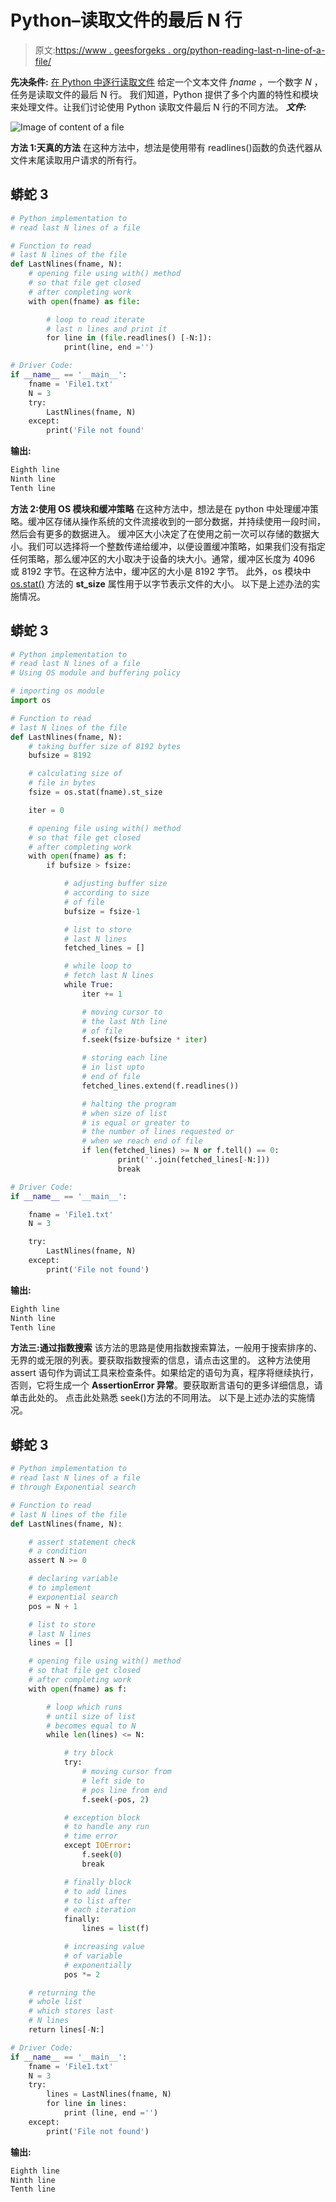 # Python–读取文件的最后 N 行

> 原文:[https://www . geesforgeks . org/python-reading-last-n-line-of-a-file/](https://www.geeksforgeeks.org/python-reading-last-n-lines-of-a-file/)

**先决条件:** [在 Python 中逐行读取文件](https://www.geeksforgeeks.org/read-a-file-line-by-line-in-python/)
给定一个文本文件 *fname* ，一个数字 *N* ，任务是读取文件的最后 N 行。
我们知道，Python 提供了多个内置的特性和模块来处理文件。让我们讨论使用 Python 读取文件最后 N 行的不同方法。
***文件:***

![Image of content of a file](img/42640258cb41cde558b5335a9c277f94.png)

**方法 1:天真的方法**
在这种方法中，想法是使用带有 readlines()函数的负迭代器从文件末尾读取用户请求的所有行。

## 蟒蛇 3

```py
# Python implementation to
# read last N lines of a file

# Function to read
# last N lines of the file
def LastNlines(fname, N):
    # opening file using with() method
    # so that file get closed
    # after completing work
    with open(fname) as file:

        # loop to read iterate
        # last n lines and print it
        for line in (file.readlines() [-N:]):
            print(line, end ='')

# Driver Code:
if __name__ == '__main__':
    fname = 'File1.txt'
    N = 3
    try:
        LastNlines(fname, N)
    except:
        print('File not found'
```

**输出:**

```py
Eighth line
Ninth line
Tenth line
```

**方法 2:使用 OS 模块和缓冲策略**
在这种方法中，想法是在 python 中处理缓冲策略。缓冲区存储从操作系统的文件流接收到的一部分数据，并持续使用一段时间，然后会有更多的数据进入。
缓冲区大小决定了在使用之前一次可以存储的数据大小。我们可以选择将一个整数传递给缓冲，以便设置缓冲策略，如果我们没有指定任何策略，那么缓冲区的大小取决于设备的块大小。通常，缓冲区长度为 4096 或 8192 字节。在这种方法中，缓冲区的大小是 8192 字节。
此外，os 模块中 [os.stat()](https://www.geeksforgeeks.org/python-os-stat-method/) 方法的 **st_size** 属性用于以字节表示文件的大小。
以下是上述办法的实施情况。

## 蟒蛇 3

```py
# Python implementation to
# read last N lines of a file
# Using OS module and buffering policy

# importing os module
import os

# Function to read
# last N lines of the file
def LastNlines(fname, N):
    # taking buffer size of 8192 bytes
    bufsize = 8192

    # calculating size of
    # file in bytes
    fsize = os.stat(fname).st_size

    iter = 0

    # opening file using with() method
    # so that file get closed
    # after completing work
    with open(fname) as f:
        if bufsize > fsize:

            # adjusting buffer size
            # according to size
            # of file
            bufsize = fsize-1

            # list to store
            # last N lines
            fetched_lines = []

            # while loop to
            # fetch last N lines
            while True:
                iter += 1

                # moving cursor to
                # the last Nth line
                # of file
                f.seek(fsize-bufsize * iter)

                # storing each line
                # in list upto
                # end of file
                fetched_lines.extend(f.readlines())

                # halting the program
                # when size of list
                # is equal or greater to
                # the number of lines requested or
                # when we reach end of file
                if len(fetched_lines) >= N or f.tell() == 0:
                        print(''.join(fetched_lines[-N:]))
                        break

# Driver Code:
if __name__ == '__main__':

    fname = 'File1.txt'
    N = 3

    try:
        LastNlines(fname, N)
    except:
        print('File not found')
```

**输出:**

```py
Eighth line
Ninth line
Tenth line
```

**方法三:通过指数搜索**
该方法的思路是使用指数搜索算法，一般用于搜索排序的、无界的或无限的列表。要获取指数搜索的信息，请点击这里的。
这种方法使用 assert 语句作为调试工具来检查条件。如果给定的语句为真，程序将继续执行，否则，它将生成一个 **AssertionError 异常**。要获取断言语句的更多详细信息，请单击此处的。
点击此处熟悉 seek()方法的不同用法。
以下是上述办法的实施情况。

## 蟒蛇 3

```py
# Python implementation to
# read last N lines of a file
# through Exponential search

# Function to read
# last N lines of the file
def LastNlines(fname, N):

    # assert statement check
    # a condition
    assert N >= 0

    # declaring variable
    # to implement
    # exponential search
    pos = N + 1

    # list to store
    # last N lines
    lines = []

    # opening file using with() method
    # so that file get closed
    # after completing work
    with open(fname) as f:

        # loop which runs
        # until size of list
        # becomes equal to N
        while len(lines) <= N:

            # try block
            try:
                # moving cursor from
                # left side to
                # pos line from end
                f.seek(-pos, 2)

            # exception block
            # to handle any run
            # time error
            except IOError:
                f.seek(0)
                break

            # finally block
            # to add lines
            # to list after
            # each iteration
            finally:
                lines = list(f)

            # increasing value
            # of variable
            # exponentially
            pos *= 2

    # returning the
    # whole list
    # which stores last
    # N lines
    return lines[-N:]

# Driver Code:
if __name__ == '__main__':
    fname = 'File1.txt'
    N = 3
    try:
        lines = LastNlines(fname, N)
        for line in lines:
            print (line, end ='')
    except:
        print('File not found')
```

**输出:**

```py
Eighth line
Ninth line
Tenth line
```
